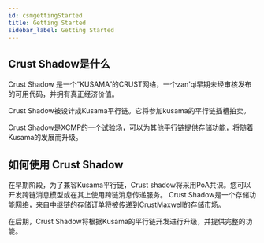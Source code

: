 ```yaml
---
id: csmgettingStarted
title: Getting Started
sidebar_label: Getting Started
---
```


## Crust Shadow是什么
Crust Shadow 是一个“KUSAMA”的CRUST网络，一个zan'qi早期未经审核发布的可用代码，并拥有真正经济价值。

Crust Shadow被设计成Kusama平行链。它将参加kusama的平行链插槽拍卖。

Crust Shadow是XCMP的一个试验场，可以为其他平行链提供存储功能，将随着Kusama的发展而升级。


## 如何使用 Crust Shadow
在早期阶段，为了兼容Kusama平行链，Crust shadow将采用PoA共识。您可以开发跨链消息模型或在其上使用跨链消息传递服务。 Crust Shadow是一个存储功能网络，来自中继链的存储订单将被传递到CrustMaxwell的存储市场。

在后期，Crust Shadow将根据Kusama的平行链开发进行升级，并提供完整的功能。
